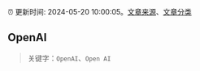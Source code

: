 :alarm_clock: 更新时间: 2024-05-20 10:00:05。[文章来源](/README.md)、[文章分类](/TAGS.md)

## OpenAI


> 关键字：`OpenAI`、`Open AI`



